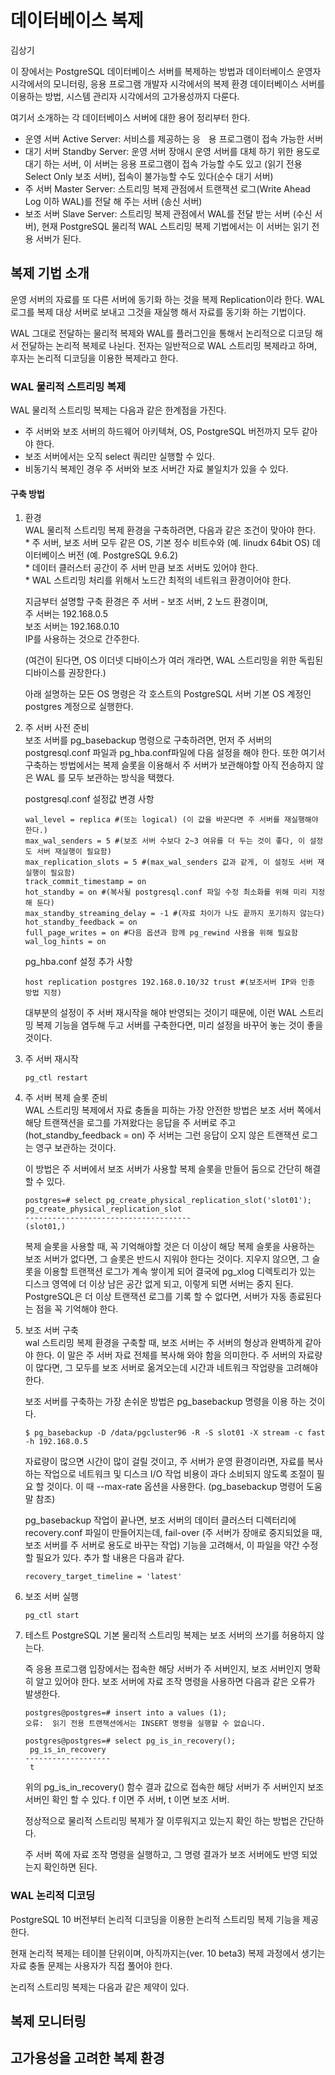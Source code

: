 # 데이터베이스 복제

김상기

이 장에서는 PostgreSQL 데이터베이스 서버를 복제하는 방법과 데이터베이스 운영자 시각에서의 모니터링, 응용 프로그램 개발자 시각에서의 복제 환경 데이터베이스 서버를 이용하는 방법, 시스템 관리자 시각에서의 고가용성까지 다룬다.

여기서 소개하는 각 데이터베이스 서버에 대한 용어 정리부터 한다.

* 운영 서버 Active Server: 서비스를 제공하는 응ᅟ용 프로그램이 접속 가능한 서버
* 대기 서버 Standby Server: 운영 서버 장애시 운영 서버를 대체 하기 위한 용도로 대기 하는 서버, 이 서버는 응용 프로그램이 접속 가능할 수도 있고 \(읽기 전용 Select Only 보조 서버\), 접속이 불가능할 수도 있다\(순수 대기 서버\)
* 주 서버 Master Server: 스트리밍 복제 관점에서 트랜잭션 로그\(Write Ahead Log 이하 WAL\)를 전달 해 주는 서버 \(송신 서버\)
* 보조 서버 Slave Server: 스트리밍 복제 관점에서 WAL를 전달 받는 서버 \(수신 서버\), 현재 PostgreSQL 물리적 WAL 스트리밍 복제 기법에서는 이 서버는 읽기 전용  서버가 된다.

## 복제 기법 소개

운영 서버의 자료를 또 다른 서버에 동기화 하는 것을 복제 Replication이라 한다. WAL 로그를 복제 대상 서버로 보내고 그것을 재실행 해서 자료를 동기화 하는 기법이다.

WAL 그대로 전달하는 물리적 복제와 WAL를 플러그인을 통해서 논리적으로 디코딩 해서 전달하는 논리적 복제로 나뉜다. 전자는 일반적으로 WAL 스트리밍 복제라고 하며, 후자는 논리적 디코딩을 이용한 복제라고 한다.

### WAL 물리적 스트리밍 복제

WAL 물리적 스트리밍 복제는 다음과 같은 한계점을 가진다.

* 주 서버와 보조 서버의 하드웨어 아키텍쳐, OS, PostgreSQL 버전까지 모두 같아야 한다. 
* 보조 서버에서는 오직 select 쿼리만 실행할 수 있다.
* 비동기식 복제인 경우 주 서버와 보조 서버간 자료 불일치가 있을 수 있다.

#### 구축 방법

1. 환경  
   WAL 물리적 스트리밍 복제 환경을 구축하려면, 다음과 같은 조건이 맞아야 한다.  
   \* 주 서버, 보조 서버 모두 같은 OS, 기본 정수 비트수와 \(예. linudx 64bit OS\) 데이터베이스 버전 \(예. PostgreSQL 9.6.2\)  
   \* 데이터 클러스터 공간이 주 서버 만큼 보조 서버도 있어야 한다.  
   \* WAL 스트리밍 처리를 위해서 노드간 최적의 네트워크 환경이어야 한다.

   지금부터 설명할 구축 환경은 주 서버 - 보조 서버, 2 노드 환경이며,  
   주 서버는 192.168.0.5  
   보조 서버는 192.168.0.10  
   IP를 사용하는 것으로 간주한다.

   \(여건이 된다면, OS 이더넷 디바이스가 여러 개라면, WAL 스트리밍을 위한 독립된 디바이스를 권장한다.\)

   아래 설명하는 모든 OS 명령은 각 호스트의 PostgreSQL 서버 기본 OS 계정인 postgres 계정으로 실행한다.

2. 주 서버 사전 준비  
   보조 서버를 pg\_basebackup 명령으로 구축하려면, 먼저 주 서버의 postgresql.conf 파일과 pg\_hba.conf파일에 다음 설정을 해야 한다. 또한 여기서 구축하는 방법에서는 복제 슬롯을 이용해서 주 서버가 보관해야할 아직 전송하지 않은 WAL 를 모두 보관하는 방식을 택했다.

   postgresql.conf 설정값 변경 사항

   ```
   wal_level = replica #(또는 logical) (이 값을 바꾼다면 주 서버를 재실행해야 한다.)   
   max_wal_senders = 5 #(보조 서버 수보다 2~3 여유를 더 두는 것이 좋다, 이 설정도 서버 재실행이 필요함)  
   max_replication_slots = 5 #(max_wal_senders 값과 같게, 이 설정도 서버 재실행이 필요함)   
   track_commit_timestamp = on   
   hot_standby = on #(복사될 postgresql.conf 파일 수정 최소화를 위해 미리 지정해 둔다)    
   max_standby_streaming_delay = -1 #(자료 차이가 나도 끝까지 포기하지 않는다)  
   hot_standby_feedback = on
   full_page_writes = on #다음 옵션과 함께 pg_rewind 사용을 위해 필요함
   wal_log_hints = on
   ```

   pg\_hba.conf 설정 추가 사항

   ```
   host replication postgres 192.168.0.10/32 trust #(보조서버 IP와 인증 방법 지정)
   ```

   대부분의 설정이 주 서버 재시작을 해야 반영되는 것이기 때문에, 이런 WAL 스트리밍 복제 기능을 염두해 두고 서버를 구축한다면, 미리 설정을 바꾸어 놓는 것이 좋을 것이다.

3. 주 서버 재시작

   ```
   pg_ctl restart
   ```

4. 주 서버 복제 슬롯 준비  
   WAL 스트리밍 복제에서 자료 충돌을 피하는 가장 안전한 방법은 보조 서버 쪽에서 해당 트랜잭션을 로그를 가져왔다는 응답을 주 서버로 주고 \(hot\_standby\_feedback = on\) 주 서버는 그런 응답이 오지 않은 트랜잭션 로그는 영구 보관하는 것이다.

   이 방법은 주 서버에서 보조 서버가 사용할 복제 슬롯을 만들어 둠으로 간단히 해결할 수 있다.

   ```
   postgres=# select pg_create_physical_replication_slot('slot01');
   pg_create_physical_replication_slot
   -------------------------------------
   (slot01,)
   ```

   복제 슬롯을 사용할 때, 꼭 기억해야할 것은 더 이상이 해당 복제 슬롯을 사용하는 보조 서버가 없다면, 그 슬롯은 반드시 지워야 한다는 것이다.  지우지 않으면, 그 슬롯을 이용할 트랜잭션 로그가 계속 쌓이게 되어 결국에 pg\_xlog 디렉토리가 있는 디스크 영역에 더 이상 남은 공간 없게 되고, 이렇게 되면 서버는 중지 된다. PostgreSQL은 더 이상 트랜잭션 로그를 기록 할 수 없다면, 서버가 자동 종료된다는 점을 꼭 기억해야 한다.

5. 보조 서버 구축  
   wal 스트리밍 복제 환경을 구축할 때, 보조 서버는 주 서버의 형상과 완벽하게 같아야 한다. 이 말은 주 서버 자료 전체를 복사해 와야 함을 의미한다.  주 서버의 자료량이 많다면, 그 모두를 보조 서버로 옮겨오는데 시간과 네트워크 작업량을 고려해야 한다.

   보조 서버를 구축하는 가장 손쉬운 방법은 pg\_basebackup 명령을 이용 하는 것이다.

   ```
   $ pg_basebackup -D /data/pgcluster96 -R -S slot01 -X stream -c fast -h 192.168.0.5
   ```

   자료량이 많으면 시간이 많이 걸릴 것이고, 주 서버가 운영 환경이라면, 자료를 복사하는 작업으로 네트워크 및 디스크 I/O 작업 비용이 과다 소비되지 않도록 조절이 필요 할 것이다. 이 때 --max-rate 옵션을 사용한다. \(pg\_basebackup 명령어 도움말 참조\)

   pg\_basebackup 작업이 끝나면, 보조 서버의 데이터 클러스터 디렉터리에 recovery.conf 파일이 만들어지는데, fail-over \(주 서버가 장애로 중지되었을 때, 보조 서버를 주 서버로 용도로 바꾸는 작업\)  기능을 고려해서, 이 파일을 약간 수정할 필요가 있다. 추가 할 내용은 다음과 같다.

   ```
   recovery_target_timeline = 'latest'
   ```

6. 보조 서버 실행

   ```
   pg_ctl start
   ```

7. 테스트
   PostgreSQL 기본 물리적 스트리밍 복제는 보조 서버의 쓰기를 허용하지 않는다.

   즉 응용 프로그램 입장에서는 접속한 해당 서버가 주 서버인지, 보조 서버인지 명확히 알고 있어야 한다. 보조 서버에 자료 조작 명령을 사용하면 다음과 같은 오류가 발생한다.
   ```
   postgres@postgres=# insert into a values (1);
   오류:  읽기 전용 트랜잭션에서는 INSERT 명령을 실행할 수 없습니다.
   
   postgres@postgres=# select pg_is_in_recovery();
    pg_is_in_recovery 
   -------------------
    t

   ```

   위의 pg_is_in_recovery() 함수 결과 값으로 접속한 해당 서버가 주 서버인지 보조 서버인 확인 할 수 있다. f 이면 주 서버, t 이면 보조 서버.

   정상적으로 물리적 스트리밍 복제가 잘 이루워지고 있는지 확인 하는 방법은 간단하다.

   주 서버 쪽에 자료 조작 명령을 실행하고, 그 명령 결과가 보조 서버에도 반영 되었는지 확인하면 된다.


### WAL 논리적 디코딩
   PostgreSQL 10 버전부터 논리적 디코딩을 이용한 논리적 스트리밍 복제 기능을 제공한다.

   현재 논리적 복제는 테이블 단위이며, 아직까지는(ver. 10 beta3) 복제 과정에서 생기는 자료 충돌 문제는 사용자가 직접 풀어야 한다.

   논리적 스트리밍 복제는 다음과 같은 제약이 있다.

## 복제 모니터링

## 고가용성을 고려한 복제 환경



